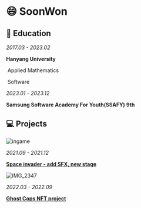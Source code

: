 # :smile: SoonWon

## :book: Education

*2017.03 - 2023.02*

**Hanyang University**

​	Applied Mathematics

​	Software

*2023.01 - 2023.12*

**Samsung Software Academy For Youth(SSAFY) 9th**

## :computer: Projects

![ingame](https://upload.wikimedia.org/wikipedia/en/2/20/SpaceInvaders-Gameplay.gif)

*2021.09 - 2021.12*

[**Space invader - add SFX, new stage**](https://github.com/YeomSoonWon/Hello_Wolrd)

![IMG_2347](https://user-images.githubusercontent.com/71970215/211973005-f8463349-42c4-4927-8c4b-46cdc2006586.JPG)

*2022.03 - 2022.09*

[**Ghost Cops NFT project**](https://github.com/YeomSoonWon/ghost_nft_project)
